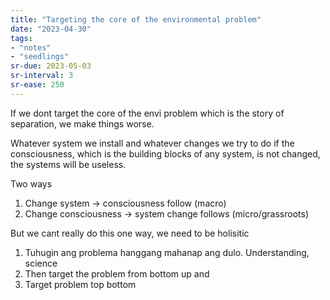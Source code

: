 ```yaml
---
title: "Targeting the core of the environmental problem"
date: "2023-04-30"
tags:
- "notes"
- "seedlings"
sr-due: 2023-05-03
sr-interval: 3
sr-ease: 250
---
```


If we dont target the core of the envi problem which is the story of separation, we make things worse.

Whatever system we install and whatever changes we try to do if the consciousness, which is the building blocks of any system, is not changed, the systems will be useless.

Two ways

1. Change system -> consciousness follow (macro)
2. Change consciousness -> system change follows (micro/grassroots)

But we cant really do this one way, we need to be holisitic

1. Tuhugin ang problema hanggang mahanap ang dulo. Understanding, science
2. Then target the problem from bottom up and
3. Target problem top bottom

